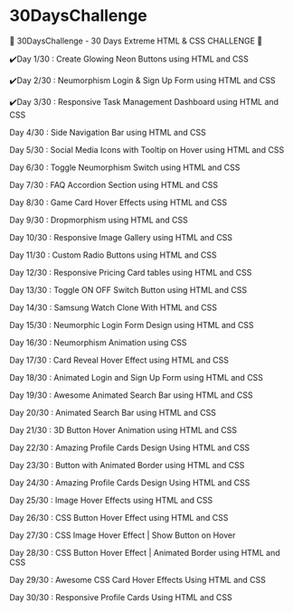 # 30DaysChallenge
🤯 30DaysChallenge - 30 Days Extreme HTML &amp; CSS CHALLENGE 🤯


✔️Day 1/30 : Create Glowing Neon Buttons using HTML and CSS

✔️Day 2/30 : Neumorphism Login & Sign Up Form using HTML and CSS

✔️Day 3/30 : Responsive Task Management Dashboard using HTML and CSS

Day 4/30 : Side Navigation Bar using HTML and CSS

Day 5/30 : Social Media Icons with Tooltip on Hover using HTML and CSS

Day 6/30 : Toggle Neumorphism Switch using HTML and CSS

Day 7/30 : FAQ Accordion Section using HTML and CSS

Day 8/30 : Game Card Hover Effects using HTML and CSS

Day 9/30 : Dropmorphism using HTML and CSS

Day 10/30 : Responsive Image Gallery using HTML and CSS

Day 11/30 : Custom Radio Buttons using HTML and CSS

Day 12/30 : Responsive Pricing Card tables using HTML and CSS

Day 13/30 : Toggle ON OFF Switch Button using HTML and CSS

Day 14/30 : Samsung Watch Clone With HTML and CSS

Day 15/30 : Neumorphic Login Form Design using HTML and CSS

Day 16/30 : Neumorphism Animation using CSS

Day 17/30 : Card Reveal Hover Effect using HTML and CSS

Day 18/30 : Animated Login and Sign Up Form using HTML and CSS

Day 19/30 : Awesome Animated Search Bar using HTML and CSS

Day 20/30 : Animated Search Bar using HTML and CSS

Day 21/30 : 3D Button Hover Animation using HTML and CSS

Day 22/30 : Amazing Profile Cards Design Using HTML and CSS

Day 23/30 : Button with Animated Border using HTML and CSS

Day 24/30 : Amazing Profile Cards Design Using HTML and CSS

Day 25/30 : Image Hover Effects using HTML and CSS

Day 26/30 : CSS Button Hover Effect using HTML and CSS

Day 27/30 : CSS Image Hover Effect | Show Button on Hover

Day 28/30 : CSS Button Hover Effect | Animated Border using HTML and CSS

Day 29/30 : Awesome CSS Card Hover Effects Using HTML and CSS

Day 30/30 : Responsive Profile Cards Using HTML and CSS
